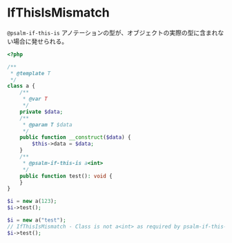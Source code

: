 # IfThisIsMismatch

`@psalm-if-this-is` アノテーションの型が、オブジェクトの実際の型に含まれない場合に発せられる。

```php
<?php

/**
 * @template T
 */
class a {
    /**
     * @var T
     */
    private $data;
    /**
     * @param T $data
     */
    public function __construct($data) {
        $this->data = $data;
    }
    /**
     * @psalm-if-this-is a<int>
     */
    public function test(): void {
    }
}

$i = new a(123);
$i->test();

$i = new a("test");
// IfThisIsMismatch - Class is not a<int> as required by psalm-if-this-is
$i->test();
```